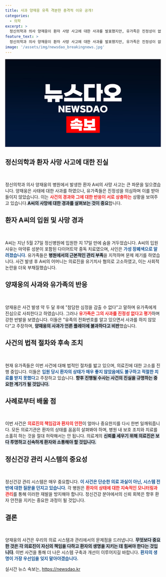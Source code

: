 ```yaml
---
title: 사과 양재웅 유족 격분한 충격적 이유 공개!
categories:
  - 의학
excerpt: >
  정신의학과 의사 양재웅이 환자 사망 사고에 대한 사과를 발표했지만, 유가족은 진정성이 없다고 반발하고 있다. 이 사건의 이면에는 의료진의 책임과 법적 논란이 얽혀 있어 더욱 뜨거운 관심을 모은다.
feature_text: >
  정신의학과 의사 양재웅이 환자 사망 사고에 대한 사과를 발표했지만, 유가족은 진정성이 없다고 반발하고 있다. 이 사건의 이면에는 의료진의 책임과 법적 논란이 얽혀 있어 더욱 뜨거운 관심을 모은다.
image: '/assets/img/newsdao_breakingnews.jpg'
---
```


<p><img src="/assets/img/newsdao_breakingnews.jpg" alt="ontimetimes 속보" /></p>

<h2 data-ke-size="size26">정신의학과 환자 사망 사고에 대한 진실</h2>

<p data-ke-size="size16">&nbsp;</p> 

<p>정신의학과 의사 양재웅의 병원에서 발생한 환자 A씨의 사망 사고는 큰 파문을 일으켰습니다. 양재웅은 사태에 대한 사과를 하였으나, 유가족들은 진정성을 의심하며 이를 받아들이지 않았습니다. 이는 <b><span style="color: #ee2323;">사건의 경과와 그에 대한 반응이 서로 상충하는</span></b> 상황을 보여주고 있습니다.<b><span style="background-color: #21538527;">A씨의 사망에 대한 경과를 살펴보는 것이 중요</span></b>합니다. </p>

<h2 data-ke-size="size26">환자 A씨의 입원 및 사망 경과</h2>

<p data-ke-size="size16">&nbsp;</p> 

<p>A씨는 지난 5월 27일 정신병원에 입원한 지 17일 만에 숨을 거두었습니다. A씨의 입원 사유는 마약류 성분이 포함된 다이어트약 중독 치료였으며, 사인은 <b><span style="color: #1a5490;">가성 장폐색으로 알려졌습니다</span></b>. 유가족들은 <b><span style="background-color: #21538527;">병원에서의 근본적인 관리 부족</span></b>을 지적하며 문제 제기를 하였습니다. 사건 발생 후 A씨의 어머니는 의료진을 유기치사 혐의로 고소하였고, 이는 사회적 논란을 더욱 부채질했습니다.</p>

<h2 data-ke-size="size26">양재웅의 사과와 유가족의 반응</h2>

<p data-ke-size="size16">&nbsp;</p> 

<p>양재웅은 사건 발생 약 두 달 후에 "참담한 심정을 감출 수 없다"고 말하며 유가족에게 진심으로 사죄한다고 하였습니다. 그러나 <b><span style="color: #ee2323;">유가족은 그의 사과를 진정성 없다고 평가</span></b>하며 강한 반발을 보였습니다. 이들은 "유족의 전화번호를 알고 있으면서 사과를 하지 않았다"고 주장하며, <b><span style="background-color: #21538527;">양재웅의 사과가 언론 플레이에 불과하다고 비판</span></b>했습니다.</p>

<h2 data-ke-size="size26">사건의 법적 절차와 후속 조치</h2>

<p data-ke-size="size16">&nbsp;</p> 

<p>현재 유가족들은 이번 사건에 대해 법적인 절차를 밟고 있으며, 의료진에 대한 고소를 진행 중입니다. 이들은 <b><span style="color: #1a5490;">입원 당시 환자의 상태가 매우 좋지 않았음에도 불구하고 적절한 치료를 받지 못했다</span></b>고 주장하고 있습니다. <b><span style="background-color: #21538527;">향후 진행될 수사는 사건의 진실을 규명하는 중요한 계기가 될 것입니다.</span></b></p>

<h2 data-ke-size="size26">사례로부터 배울 점</h2>

<p data-ke-size="size16">&nbsp;</p> 

<p>이번 사건은 <b><span style="color: #ee2323;">의료진의 책임감과 환자의 안전</span></b>이 얼마나 중요한지를 다시 한번 일깨워줍니다. 모든 의료기관은 환자의 상태를 꼼꼼히 살펴봐야 하며, 병원 내 보호 조치와 치료를 소홀히 하는 것을 절대 허락해서는 안 됩니다. 의료계의 <b><span style="background-color: #21538527;">신뢰를 세우기 위해 의료진은 보다 투명하고 신속하게 환자와 소통해야 할 것입니다.</span></b></p>

<h2 data-ke-size="size26">정신건강 관리 시스템의 중요성</h2>

<p data-ke-size="size16">&nbsp;</p> 

<p>정신건강 관리 시스템은 매우 중요합니다. <b><span style="color: #1a5490;">이 사건은 단순한 의료 과실이 아닌, 시스템 전반에 대한 질문을 던지고 있습니다</span></b>. 각 병원은 <b><span style="color: #ee2323;">환자의 상태에 대한 지속적인 모니터링과 관리</span></b>를 통해 이러한 재발을 방지해야 합니다. 정신건강 분야에서의 신뢰 회복은 향후 환자 안전을 지키는 중요한 과정이 될 것입니다.</p>

<h2 data-ke-size="size26">결론</h2>

<p data-ke-size="size16">&nbsp;</p> 

<p>양재웅의 사건은 우리의 의료 시스템과 관리에서의 문제점을 드러냅니다. <b><span style="background-color: #21538527;">무엇보다 중요한 것은 각 의료진이 자신의 책임을 다하고 환자의 생명을 지키는 데 힘써야 한다는 것입니다</span></b>. 이번 사건을 통해 더 나은 시스템 구축과 개선이 이루어지길 바랍니다. <b><span style="color: #1a5490;">환자의 생명이 가장 우선임을 잊지 말아야겠습니다.</span></b></p>
실시간 뉴스 속보는, <a href="https://newsdao.kr" rel="dofollow">https://newsdao.kr</a>


